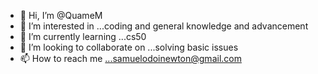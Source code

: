 - 👋 Hi, I’m @QuameM
- 👀 I’m interested in ...coding and general knowledge and advancement  
- 🌱 I’m currently learning ...cs50
- 💞️ I’m looking to collaborate on ...solving basic issues
- 📫 How to reach me ...samuelodoinewton@gmail.com  

<!---
QuameM/QuameM is a ✨ special ✨ repository because its `README.md` (this file) appears on your GitHub profile.
You can click the Preview link to take a look at your changes.
--->
